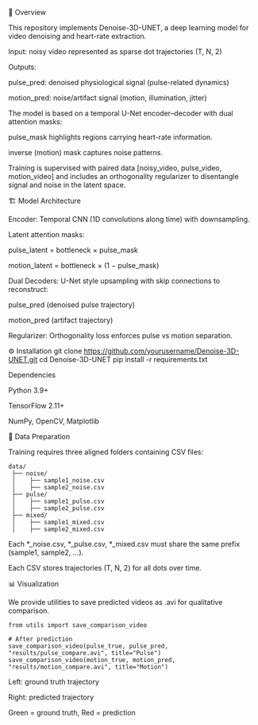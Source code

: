 📌 Overview

This repository implements Denoise-3D-UNET, a deep learning model for video denoising and heart-rate extraction.

Input: noisy video represented as sparse dot trajectories (T, N, 2)

Outputs:

pulse_pred: denoised physiological signal (pulse-related dynamics)

motion_pred: noise/artifact signal (motion, illumination, jitter)

The model is based on a temporal U-Net encoder–decoder with dual attention masks:

pulse_mask highlights regions carrying heart-rate information.

inverse (motion) mask captures noise patterns.

Training is supervised with paired data [noisy_video, pulse_video, motion_video] and includes an orthogonality regularizer to disentangle signal and noise in the latent space.

🏗 Model Architecture

Encoder: Temporal CNN (1D convolutions along time) with downsampling.

Latent attention masks:

pulse_latent = bottleneck × pulse_mask

motion_latent = bottleneck × (1 − pulse_mask)

Dual Decoders: U-Net style upsampling with skip connections to reconstruct:

pulse_pred (denoised pulse trajectory)

motion_pred (artifact trajectory)

Regularizer: Orthogonality loss enforces pulse vs motion separation.

⚙️ Installation
git clone https://github.com/yourusername/Denoise-3D-UNET.git
cd Denoise-3D-UNET
pip install -r requirements.txt


Dependencies

Python 3.9+

TensorFlow 2.11+

NumPy, OpenCV, Matplotlib

📂 Data Preparation

Training requires three aligned folders containing CSV files:
```
data/
 ├── noise/
 │    ├── sample1_noise.csv
 │    ├── sample2_noise.csv
 ├── pulse/
 │    ├── sample1_pulse.csv
 │    ├── sample2_pulse.csv
 ├── mixed/
 │    ├── sample1_mixed.csv
 │    ├── sample2_mixed.csv
```

Each *_noise.csv, *_pulse.csv, *_mixed.csv must share the same prefix (sample1, sample2, …).

Each CSV stores trajectories (T, N, 2) for all dots over time.

📊 Visualization

We provide utilities to save predicted videos as .avi for qualitative comparison.
```
from utils import save_comparison_video

# After prediction
save_comparison_video(pulse_true, pulse_pred, "results/pulse_compare.avi", title="Pulse")
save_comparison_video(motion_true, motion_pred, "results/motion_compare.avi", title="Motion")
```

Left: ground truth trajectory

Right: predicted trajectory

Green = ground truth, Red = prediction
